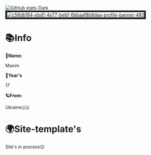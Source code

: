 ![GitHub stats-Dark](https://github-readme-stats.vercel.app/api?username=kreadzs&show_icons=true&theme=dark#gh-dark-mode-only)
<a href="https://ibb.co/RNW52cs"><img src="https://i.ibb.co/m07xJ42/c58db184-ebd1-4e77-bebf-6bbaaf8b8daa-profile-banner-480.png" alt="c58db184-ebd1-4e77-bebf-6bbaaf8b8daa-profile-banner-480" border="5"></a>
<h1>📚Info</h1>

**🪪Name:**

<p></p>

Maxim

<p></p>


**🧸Year's**

<p></p>


17

<p></p>


**🪐From:**

<p></p>


Ukraine🇺🇦


<H1>🌍Site-template's</h1>
<p>Site's in process😉</p>
